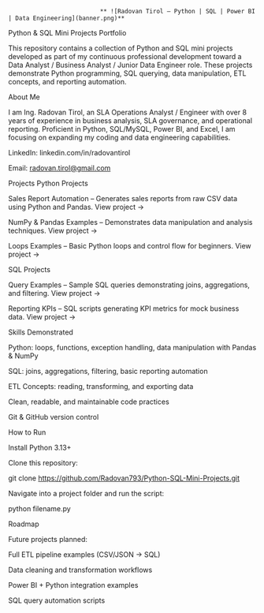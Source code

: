                               ** ![Radovan Tirol – Python | SQL | Power BI | Data Engineering](banner.png)**

Python & SQL Mini Projects Portfolio

This repository contains a collection of Python and SQL mini projects developed as part of my continuous professional development toward a Data Analyst / Business Analyst / Junior Data Engineer role.
These projects demonstrate Python programming, SQL querying, data manipulation, ETL concepts, and reporting automation.

About Me

I am Ing. Radovan Tirol, an SLA Operations Analyst / Engineer with over 8 years of experience in business analysis, SLA governance, and operational reporting.
Proficient in Python, SQL/MySQL, Power BI, and Excel, I am focusing on expanding my coding and data engineering capabilities.

LinkedIn: linkedin.com/in/radovantirol

Email: radovan.tirol@gmail.com

Projects
Python Projects

Sales Report Automation – Generates sales reports from raw CSV data using Python and Pandas. View project →

NumPy & Pandas Examples – Demonstrates data manipulation and analysis techniques. View project →

Loops Examples – Basic Python loops and control flow for beginners. View project →

SQL Projects

Query Examples – Sample SQL queries demonstrating joins, aggregations, and filtering. View project →

Reporting KPIs – SQL scripts generating KPI metrics for mock business data. View project →

Skills Demonstrated

Python: loops, functions, exception handling, data manipulation with Pandas & NumPy

SQL: joins, aggregations, filtering, basic reporting automation

ETL Concepts: reading, transforming, and exporting data

Clean, readable, and maintainable code practices

Git & GitHub version control

How to Run

Install Python 3.13+

Clone this repository:

git clone https://github.com/Radovan793/Python-SQL-Mini-Projects.git


Navigate into a project folder and run the script:

python filename.py

Roadmap

Future projects planned:

Full ETL pipeline examples (CSV/JSON → SQL)

Data cleaning and transformation workflows

Power BI + Python integration examples

SQL query automation scripts
